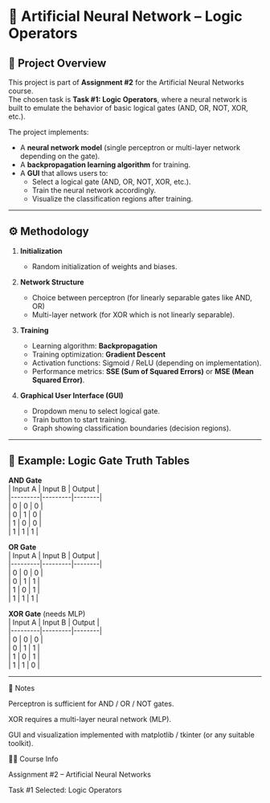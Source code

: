 # 🧠 Artificial Neural Network – Logic Operators  

## 📖 Project Overview  
This project is part of **Assignment #2** for the Artificial Neural Networks course.  
The chosen task is **Task #1: Logic Operators**, where a neural network is built to emulate the behavior of basic logical gates (AND, OR, NOT, XOR, etc.).  

The project implements:  
- A **neural network model** (single perceptron or multi-layer network depending on the gate).  
- A **backpropagation learning algorithm** for training.  
- A **GUI** that allows users to:  
  - Select a logical gate (AND, OR, NOT, XOR, etc.).  
  - Train the neural network accordingly.  
  - Visualize the classification regions after training.  

---

## ⚙️ Methodology  

1. **Initialization**  
   - Random initialization of weights and biases.  

2. **Network Structure**  
   - Choice between perceptron (for linearly separable gates like AND, OR)  
   - Multi-layer network (for XOR which is not linearly separable).  

3. **Training**  
   - Learning algorithm: **Backpropagation**  
   - Training optimization: **Gradient Descent**  
   - Activation functions: Sigmoid / ReLU (depending on implementation).  
   - Performance metrics: **SSE (Sum of Squared Errors)** or **MSE (Mean Squared Error)**.  

4. **Graphical User Interface (GUI)**  
   - Dropdown menu to select logical gate.  
   - Train button to start training.  
   - Graph showing classification boundaries (decision regions).  

---

## 🧮 Example: Logic Gate Truth Tables  

**AND Gate**  
| Input A | Input B | Output |  
|---------|---------|--------|  
| 0       | 0       | 0      |  
| 0       | 1       | 0      |  
| 1       | 0       | 0      |  
| 1       | 1       | 1      |  

**OR Gate**  
| Input A | Input B | Output |  
|---------|---------|--------|  
| 0       | 0       | 0      |  
| 0       | 1       | 1      |  
| 1       | 0       | 1      |  
| 1       | 1       | 1      |  

**XOR Gate** (needs MLP)  
| Input A | Input B | Output |  
|---------|---------|--------|  
| 0       | 0       | 0      |  
| 0       | 1       | 1      |  
| 1       | 0       | 1      |  
| 1       | 1       | 0      |  

---
📘 Notes

Perceptron is sufficient for AND / OR / NOT gates.

XOR requires a multi-layer neural network (MLP).

GUI and visualization implemented with matplotlib / tkinter (or any suitable toolkit).

👨‍🏫 Course Info

Assignment #2 – Artificial Neural Networks

Task #1 Selected: Logic Operators
